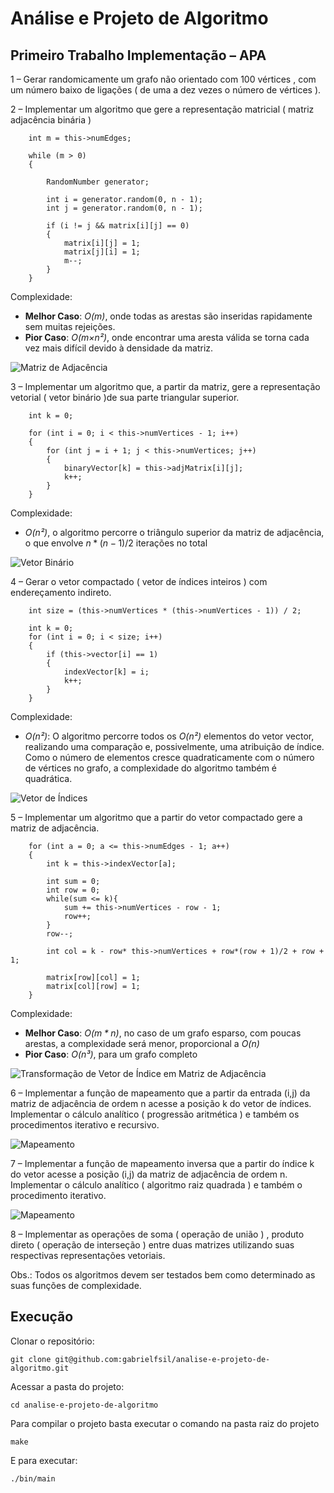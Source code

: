 # Análise e Projeto de Algoritmo

## Primeiro Trabalho Implementação – APA

1 – Gerar randomicamente um grafo não orientado com 100 vértices , com um número baixo
de ligações ( de uma a dez vezes o número de vértices ).

2 – Implementar um algoritmo que gere a representação matricial ( matriz adjacência binária )

```
    int m = this->numEdges;
    
    while (m > 0)
    {

        RandomNumber generator;

        int i = generator.random(0, n - 1);
        int j = generator.random(0, n - 1);

        if (i != j && matrix[i][j] == 0)
        {
            matrix[i][j] = 1;
            matrix[j][i] = 1;
            m--;
        }
    }
```

Complexidade:

- **Melhor Caso**: *O(m)*, onde todas as arestas são inseridas rapidamente sem muitas rejeições.
- **Pior Caso**: *O(m×n²)*, onde encontrar uma aresta válida se torna cada vez mais difícil devido à densidade da matriz.

![Matriz de Adjacência](assets/matrix.png)

3 – Implementar um algoritmo que, a partir da matriz, gere a representação vetorial ( vetor
binário )de sua parte triangular superior.

```
    int k = 0;

    for (int i = 0; i < this->numVertices - 1; i++)
    {
        for (int j = i + 1; j < this->numVertices; j++)
        {
            binaryVector[k] = this->adjMatrix[i][j];
            k++;
        }
    }
```
Complexidade:

- *O(n²)*, o algoritmo percorre o triângulo superior da matriz de adjacência, o que envolve $n*(n - 1)/2$ iterações no total


![Vetor Binário](assets/vector.png)

4 – Gerar o vetor compactado ( vetor de índices inteiros ) com endereçamento indireto.

```
    int size = (this->numVertices * (this->numVertices - 1)) / 2;

    int k = 0;
    for (int i = 0; i < size; i++)
    {
        if (this->vector[i] == 1)
        {
            indexVector[k] = i;
            k++;
        }
    }
```

Complexidade:

- *O(n²)*: O algoritmo percorre todos os *O(n²)* elementos do vetor vector, realizando uma comparação e, possivelmente, uma atribuição de índice. Como o número de elementos cresce quadraticamente com o número de vértices no grafo, a complexidade do algoritmo também é quadrática.

![Vetor de Índices](assets/index-vector.png)

5 – Implementar um algoritmo que a partir do vetor compactado gere a matriz de adjacência.

```
    for (int a = 0; a <= this->numEdges - 1; a++)
    {
        int k = this->indexVector[a];

        int sum = 0;
        int row = 0;
        while(sum <= k){
            sum += this->numVertices - row - 1;
            row++;
        }
        row--;

        int col = k - row* this->numVertices + row*(row + 1)/2 + row + 1;

        matrix[row][col] = 1;
        matrix[col][row] = 1;
    }
```

Complexidade:

- **Melhor Caso**: *O($m*n$)*, no caso de um grafo esparso, com poucas arestas, a complexidade será menor, proporcional a *O(n)*
- **Pior Caso**: *O(n³)*, para um grafo completo

![Transformação de Vetor de Índice em Matriz de Adjacência](assets/reverse.png)

6 – Implementar a função de mapeamento que a partir da entrada (i,j) da matriz de adjacência
de ordem n acesse a posição k do vetor de índices. Implementar o cálculo analítico (
progressão aritmética ) e também os procedimentos iterativo e recursivo.

![Mapeamento](assets/mapping.png)

7 – Implementar a função de mapeamento inversa que a partir do índice k do vetor acesse a
posição (i,j) da matriz de adjacência de ordem n. Implementar o cálculo analítico ( algoritmo
raiz quadrada ) e também o procedimento iterativo.

![Mapeamento](assets/reverse-mapping.png)

8 – Implementar as operações de soma ( operação de união ) , produto direto ( operação de
interseção ) entre duas matrizes utilizando suas respectivas representações vetoriais.

Obs.: Todos os algoritmos devem ser testados bem como determinado as suas funções de
complexidade.

## Execução

Clonar o repositório:

```
git clone git@github.com:gabrielfsil/analise-e-projeto-de-algoritmo.git
```

Acessar a pasta do projeto:

```
cd analise-e-projeto-de-algoritmo
```

Para compilar o projeto basta executar o comando na pasta raiz do projeto

```
make
```

E para executar:

```
./bin/main
```